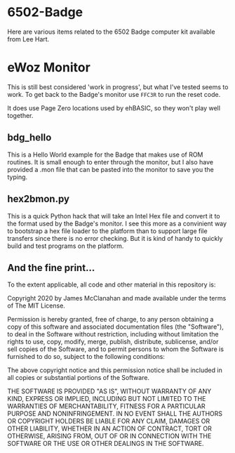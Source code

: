 # 6502-Badge

Here are various items related to the 6502 Badge computer kit available from Lee Hart.

# eWoz Monitor

This is still best considered 'work in progress', but what I've tested seems to work. To get back to the Badge's monitor use `FFC3R` to run the reset code.

It does use Page Zero locations used by ehBASIC, so they won't play well together.


## bdg_hello

This is a Hello World example for the Badge that makes use of ROM routines. It is small enough to enter through the monitor, but I also have provided a .mon file that can be pasted into the monitor to save you the typing.

## hex2bmon.py

This is a quick Python hack that will take an Intel Hex file and convert it to the format used by the Badge's monitor. I see this more as a convinient way to bootstrap a hex file loader to the platform than to support large file transfers since there is no error checking. But it is kind of handy to quickly build and test programs on the platform.

## And the fine print...

To the extent applicable, all code and other material in this repository is:

Copyright 2020 by James McClanahan and made available under the terms of The MIT License.

Permission is hereby granted, free of charge, to any person obtaining a copy of this software and associated documentation files (the "Software"), to deal in the Software without restriction, including without limitation the rights to use, copy, modify, merge, publish, distribute, sublicense, and/or sell copies of the Software, and to permit persons to whom the Software is furnished to do so, subject to the following conditions:

The above copyright notice and this permission notice shall be included in all copies or substantial portions of the Software.

THE SOFTWARE IS PROVIDED "AS IS", WITHOUT WARRANTY OF ANY KIND, EXPRESS OR IMPLIED, INCLUDING BUT NOT LIMITED TO THE WARRANTIES OF MERCHANTABILITY, FITNESS FOR A PARTICULAR PURPOSE AND NONINFRINGEMENT. IN NO EVENT SHALL THE AUTHORS OR COPYRIGHT HOLDERS BE LIABLE FOR ANY CLAIM, DAMAGES OR OTHER LIABILITY, WHETHER IN AN ACTION OF CONTRACT, TORT OR OTHERWISE, ARISING FROM, OUT OF OR IN CONNECTION WITH THE SOFTWARE OR THE USE OR OTHER DEALINGS IN THE SOFTWARE.
